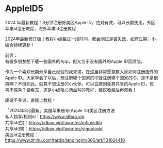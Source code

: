 # AppleID5
2024 年最新教程！3分钟注册好美区Apple ID，绝对有效，可以长期使用，外区苹果id注册教程，海外苹果id注册教程

2024年最新修订版！教程小编每过一段时间，都会测试是否失效，如有过期，小编会持续更新！<br/>

前言：<br/>
有很多朋友想下载一些国外的App，但又苦于没有国外的Apple ID而烦恼。<br/>

作为一个喜欢长期分享自己经验的我来讲，在这里非常愿意教大家如何注册国外的Apple ID。大家学会了以后，想注册哪个国家的ID就注册哪个国家的ID，是不是很爽啊？不但如此，就算不想注册的小伙伴，可以白嫖到免费共享的Apple ID，惊喜不惊喜？请看完，这是小编呕心沥血写的教程，建议收藏后再观看！<br/>

废话不多说，直接上教程！<br/>

「2024年3月最新」美国苹果账号(Apple ID)美区注册方法<br/>
私人独享/租用id：https://www.idbao.vip<br/>
共享id(白)：https://idbao.vip/favorites/mfiosidbh<br/>
共享id(购)：https://idbao.vip/favorites/yigouiosid<br/>
美区id注册教程：https://www.zhihu.com/tardis/landing/m/360/art/101024418<br/>
